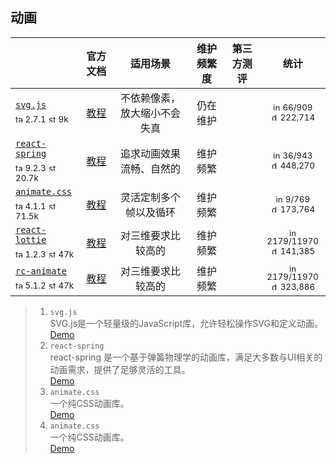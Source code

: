 ## 动画
|  | 官方文档 | 适用场景 | 维护频繁度 | 第三方测评 | 统计 |
|---|:---:|:---:|:---:|:---:|:---:|
| [`svg.js`](https://svgjs.dev/docs/3.0/#svg-js)<div><sub><a href="https://www.npmjs.com/package/svg.js" target="_blank" title="npm version"><img src="../../ReadmeSrc/img/tag.svg" width="12" alt="tag" /></a> 2.7.1</sub> <sub><a href="https://github.com/svgdotjs/svg.js/stargazers" target="_blank" title="stars on Github"><img src="../../ReadmeSrc/img/star.svg" width="12" alt="star" /></a> 9k</sub></div> | [教程](https://svgjs.dev/docs/3.0/#svg-js) | 不依赖像素，放大缩小不会失真 | 仍在维护 |  | <div><sub><a href="https://github.com/svgdotjs/svg.js/issues" target="_blank" title="open / closed issues"><img src="../../ReadmeSrc/img/info.svg" width="12" alt="info" /></a> 66/909</sub></div><div><sub><a href="https://www.npmjs.com/package/svg.js" target="_blank" title="weekly downloads"><img src="../../ReadmeSrc/img/download.svg" width="12" alt="download" /></a> 222,714 </sub></div> |
| [`react-spring`](https://react-spring.io/)<div><sub><a href="https://www.npmjs.com/package/react-spring" target="_blank" title="npm version"><img src="../../ReadmeSrc/img/tag.svg" width="12" alt="tag" /></a> 9.2.3</sub> <sub><a href="https://github.com/pmndrs/react-spring/stargazers" target="_blank" title="stars on Github"><img src="../../ReadmeSrc/img/star.svg" width="12" alt="star" /></a> 20.7k</sub></div> | [教程](https://react-spring.io/basics) | 追求动画效果流畅、自然的 | 维护频繁 |  | <div><sub><a href="https://github.com/pmndrs/react-spring/issues" target="_blank" title="open / closed issues"><img src="../../ReadmeSrc/img/info.svg" width="12" alt="info" /></a> 36/943</sub></div><div><sub><a href="https://www.npmjs.com/package/react-spring" target="_blank" title="weekly downloads"><img src="../../ReadmeSrc/img/download.svg" width="12" alt="download" /></a> 448,270 </sub></div> |
| [`animate.css`](https://animate.style/)<div><sub><a href="https://www.npmjs.com/package/animate.css" target="_blank" title="npm version"><img src="../../ReadmeSrc/img/tag.svg" width="12" alt="tag" /></a> 4.1.1</sub> <sub><a href="https://github.com/animate-css/animate.css/stargazers" target="_blank" title="stars on Github"><img src="../../ReadmeSrc/img/star.svg" width="12" alt="star" /></a> 71.5k</sub></div> | [教程](https://animate.style/#documentation) | 灵活定制多个帧以及循环 | 维护频繁 |  | <div><sub><a href="https://github.com/animate-css/animate.css/issues" target="_blank" title="open / closed issues"><img src="../../ReadmeSrc/img/info.svg" width="12" alt="info" /></a> 9/769</sub></div><div><sub><a href="https://www.npmjs.com/package/animate.css" target="_blank" title="weekly downloads"><img src="../../ReadmeSrc/img/download.svg" width="12" alt="download" /></a> 173,764 </sub></div> |
| [`react-lottie`](https://airbnb.design/lottie/)<div><sub><a href="https://www.npmjs.com/package/react-lottie" target="_blank" title="npm version"><img src="../../ReadmeSrc/img/tag.svg" width="12" alt="tag" /></a> 1.2.3</sub> <sub><a href="https://github.com/apache/echarts/stargazers" target="_blank" title="stars on Github"><img src="../../ReadmeSrc/img/star.svg" width="12" alt="star" /></a> 47k</sub></div> | [教程](https://echarts.apache.org/zh/tutorial.html#5%20%E5%88%86%E9%92%9F%E4%B8%8A%E6%89%8B%20ECharts) | 对三维要求比较高的 | 维护频繁 |  | <div><sub><a href="https://github.com/google/fonts/issues" target="_blank" title="open / closed issues"><img src="../../ReadmeSrc/img/info.svg" width="12" alt="info" /></a> 2179/11970</sub></div><div><sub><a href="https://www.npmjs.com/package/echarts" target="_blank" title="weekly downloads"><img src="../../ReadmeSrc/img/download.svg" width="12" alt="download" /></a> 141,385 </sub></div> |
| [`rc-animate`](https://echarts.apache.org/zh/index.html)<div><sub><a href="https://www.npmjs.com/package/echarts" target="_blank" title="npm version"><img src="../../ReadmeSrc/img/tag.svg" width="12" alt="tag" /></a> 5.1.2</sub> <sub><a href="https://github.com/apache/echarts/stargazers" target="_blank" title="stars on Github"><img src="../../ReadmeSrc/img/star.svg" width="12" alt="star" /></a> 47k</sub></div> | [教程](https://echarts.apache.org/zh/tutorial.html#5%20%E5%88%86%E9%92%9F%E4%B8%8A%E6%89%8B%20ECharts) | 对三维要求比较高的 | 维护频繁 |  | <div><sub><a href="https://github.com/google/fonts/issues" target="_blank" title="open / closed issues"><img src="../../ReadmeSrc/img/info.svg" width="12" alt="info" /></a> 2179/11970</sub></div><div><sub><a href="https://www.npmjs.com/package/echarts" target="_blank" title="weekly downloads"><img src="../../ReadmeSrc/img/download.svg" width="12" alt="download" /></a> 323,886</sub></div> |
>1. `svg.js`<br>
    SVG.js是一个轻量级的JavaScript库，允许轻松操作SVG和定义动画。<br>
    [Demo](https://svgjs.dev/docs/3.0/tutorials/)
>2. `react-spring`<br>
    react-spring 是一个基于弹簧物理学的动画库，满足大多数与UI相关的动画需求，提供了足够灵活的工具。<br>
    [Demo](https://react-spring.io/#introduction)
>3. `animate.css`<br>
    一个纯CSS动画库。<br>
    [Demo](https://animate.style/#best-practices)
>4. `animate.css`<br>
    一个纯CSS动画库。<br>
    [Demo](https://animate.style/#best-practices)